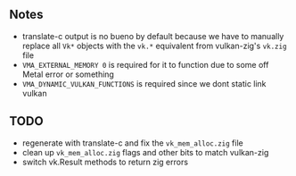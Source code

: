 ## Notes
- translate-c output is no bueno by default because we have to manually replace all `Vk*` objects with the `vk.*` equivalent from vulkan-zig's `vk.zig` file
- `VMA_EXTERNAL_MEMORY 0` is required for it to function due to some off Metal error or something
- `VMA_DYNAMIC_VULKAN_FUNCTIONS` is required since we dont static link vulkan


## TODO
- regenerate with translate-c and fix the `vk_mem_alloc.zig` file
- clean up `vk_mem_alloc.zig` flags and other bits to match vulkan-zig
- switch vk.Result methods to return zig errors